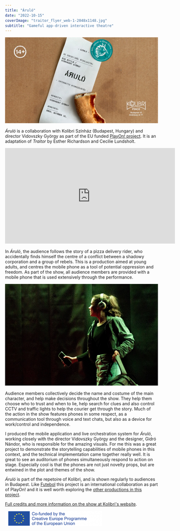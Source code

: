 ```yaml
---
title: "Áruló"
date: "2022-10-15"
coverImage: "traitor_flyer_web-1-2048x1148.jpg"
subtitle: "Gameful app-driven interactive theatre"
---
```


<img src="images/traitor_flyer_web-1-2048x1148.jpg" alt="Áruló flier, featuring a pizza box with a receipt showing show credits" width="800">

_Áruló_ is a collaboration with Kolibri Színház (Budapest, Hungary) and director Vidovszky György as part of the EU funded [PlayOn! project](/projects/play-on). It is an adaptation of _Traitor_ by Esther Richardson and Cecilie Lundsholt.

<center><iframe width="560" height="315" src="https://www.youtube.com/embed/pXL-IUUgPrs" title="YouTube video player" frameborder="0" allow="accelerometer; autoplay; clipboard-write; encrypted-media; gyroscope; picture-in-picture" allowfullscreen></iframe></center>

In _Áruló_, the audience follows the story of a pizza delivery rider, who accidentally finds himself the centre of a conflict between a shadowy corporation and a group of rebels. This is a production aimed at young adults, and centres the mobile phone as a tool of potential oppression and freedom. As part of the show, all audience members are provided with a mobile phone that is used extensively through the performance.

<img src="images/Arulo_proba-25-of-84_kicsi.jpg" alt= "An actor running into a scene holding a mobile phone" width="800">

Audience members collectively decide the name and costume of the main character, and help make decisions throughout the show. They help them choose who to trust and when to lie, help search for clues and also control CCTV and traffic lights to help the courier get through the story. Much of the action in the show features phones in some respect, as a communication tool through voice and text chats, but also as a device for work/control and independence.

I produced the mobile application and live orchestration system for _Áruló_, working closely with the director Vidovszky György and the designer, Gidró Nándor, who is responsible for the amazing visuals. For me this was a great project to demonstrate the storytelling capabilities of mobile phones in this context, and the technical implementation came together really well. It is great to see an auditorium of phones simultaneously respond to action on stage. Especially cool is that the phones are not just novelty props, but are entwined in the plot and themes of the show.

_Áruló_ is part of the repetoire of Kolibri, and is shown regularly to audiences in Budapest. Like [Futebol](/projects/futebol) this project is an international collaboration as part of PlayOn! and it is well worth exploring the [other productions in this project](https://play-on.eu/productions/).

[Full credits and more information on the show at Kolibri's website](https://kolibriszinhaz.hu/eloadas/arulo/).

<img src="images/EUfundingLogo-320x50.png" alt= "Co-funded by the Creative Europe Programme of the European Union" width="320">

